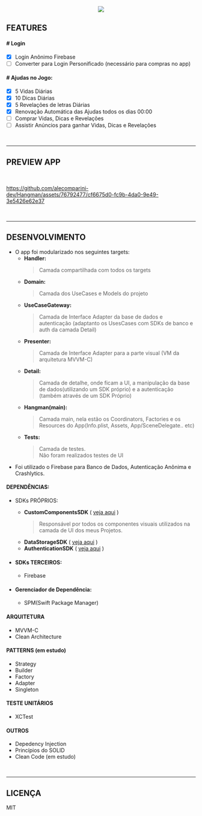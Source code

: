 
<h3 align="center">
  <br>
  <img src="https://github.com/alecomparini-dev/Hangman/assets/76792477/27b83dce-169a-47f8-9d56-7a98cb3cbffb" >
  <br>

</h3>

## FEATURES

#### # Login
- [x] Login Anônimo Firebase
- [ ] Converter para Login Personificado (necessário para compras no app)

#### # Ajudas no Jogo:
- [x] 5 Vidas Diárias
- [x] 10 Dicas Diárias
- [x] 5 Revelações de letras Diárias
- [x] Renovação Automática das Ajudas todos os dias 00:00
- [ ] Comprar Vidas, Dicas e Revelações
- [ ] Assistir Anúncios para ganhar Vidas, Dicas e Revelações

<br>

---
## PREVIEW APP

<br>

https://github.com/alecomparini-dev/Hangman/assets/76792477/cf6675d0-fc9b-4da0-9e49-3e5426e62e37

<br>

---
## DESENVOLVIMENTO
- O app foi modularizado nos seguintes targets:
  - **Handler:**
    > Camada compartilhada com todos os targets
  - **Domain:**
    > Camada dos UseCases e Models do projeto
  - **UseCaseGateway:**
    > Camada de Interface Adapter da base de dados e autenticação (adaptanto os UsesCases com SDKs de banco e auth da camada Detail)
  - **Presenter:**
    > Camada de Interface Adapter para a parte visual (VM da arquitetura MVVM-C)
  - **Detail:**
    > Camada de detalhe, onde ficam a UI, a manipulação da base de dados(utilizando um SDK próprio) e a autenticação (também através de um SDK Próprio)
  - **Hangman(main):**
    > Camada main, nela estão os Coordinators, Factories e os Resources do App(Info.plist, Assets, App/SceneDelegate.. etc)
  - **Tests:**
    > Camada de testes. <br>
    > Não foram realizados testes de UI
- Foi utilizado o Firebase para Banco de Dados, Autenticação Anônima e Crashlytics.

#### DEPENDÊNCIAS: 
- SDKs PRÓPRIOS:
  - **CustomComponentsSDK** ( [veja aqui](https://github.com/alecomparini-dev/CustomComponentsSDK/tree/develop/Sources/CustomComponents/Components) )
    > Responsável por todos os componentes visuais utilizados na camada de UI dos meus Projetos.
  - **DataStorageSDK** ( [veja aqui](https://github.com/alecomparini-dev/DataStorageSDK) )
  - **AuthenticationSDK** ( [veja aqui](https://github.com/alecomparini-dev/AuthenticationSDK) )
  
- #### SDKs TERCEIROS:
  - Firebase
 
- #### Gerenciador de Dependência:
  - SPM(Swift Package Manager)

#### ARQUITETURA
- MVVM-C
- Clean Architecture

#### PATTERNS (em estudo)
- Strategy
- Builder
- Factory
- Adapter
- Singleton

#### TESTE UNITÁRIOS
- XCTest

#### OUTROS
- Depedency Injection
- Princípios do SOLID
- Clean Code (em estudo)


<br>

---
## LICENÇA
MIT


